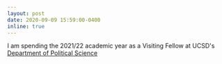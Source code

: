 ```yaml
---
layout: post
date: 2020-09-09 15:59:00-0400
inline: true
---
```


I am spending the 2021/22 academic year as a Visiting Fellow at UCSD's [Department of Political Science](https://polisci.ucsd.edu/)
